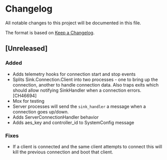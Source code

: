 # Changelog

All notable changes to this project will be documented in this file.

The format is based on [Keep a Changelog](https://keepachangelog.com/en/1.0.0/).

## [Unreleased]

### Added

- Adds telemetry hooks for connection start and stop events
- Splits Sink.Connection.Client into two processes - one to bring up the connection, another to handle connection data. Also traps exits which should allow notifying SinkHandler when a connection errors. [CH46694]
- Mox for testing
- Server processes will send the `sink_handler` a message when a connection goes up/down.
- Adds ServerConnectionHandler behavior
- Adds aes_key and controller_id to SystemConfig message


### Fixes

- If a client is connected and the same client attempts to connect this will kill the previous connection and boot that client.
